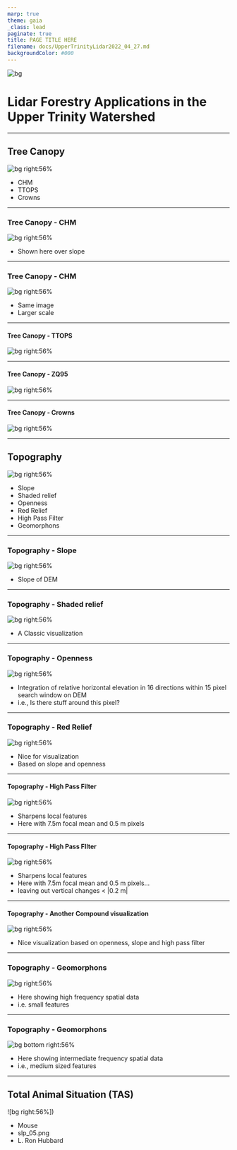 ```yaml
---
marp: true
theme: gaia
_class: lead
paginate: true
title: PAGE TITLE HERE
filename: docs/UpperTrinityLidar2022_04_27.md
backgroundColor: #000
---
```


<!-- _class: invert -->
<!-- _color: #ade396 -->
![bg](img/sale_2.png)


Lidar Forestry Applications in the Upper Trinity Watershed  <!-- fit -->
=====
---
## Tree Canopy
<!-- _color: green -->
![bg right:56%](img/sale_2.png)

- CHM
- TTOPS
- Crowns


---
### Tree Canopy - CHM
<!-- _color: green -->
![bg right:56%](img/CHMonSLP2.png)


- Shown here over slope

---

### Tree Canopy - CHM
<!-- _color: green -->
![bg right:56%](img/CHMonSLP.png)

- Same image
- Larger scale


---
#### Tree Canopy - TTOPS
<!-- _color: green -->
![bg right:56%](img/sale_2.png)


---
#### Tree Canopy - ZQ95
<!-- _color: green -->
![bg right:56%](img/ZQ95.png)


---
#### Tree Canopy - Crowns
<!-- _color: green -->
![bg right:56%](img/sale_2.png)



---
## Topography
<!-- _color: green -->
![bg right:56%](img/sale_2.png)

- Slope
- Shaded relief
- Openness
- Red Relief
- High Pass Filter
- Geomorphons


---
### Topography - Slope
<!-- _color: green -->
![bg right:56%](img/slp_05.png)

- Slope of DEM


---
### Topography - Shaded relief
<!-- _color: green -->
![bg right:56%](img/shd_05.png)

- A Classic visualization

---
### Topography - Openness
<!-- _color: green -->
![bg right:56%](img/openess_15_05.png)

- Integration of relative horizontal elevation in 16 directions within 15 pixel search window on DEM
- i.e., Is there stuff around this pixel?


---
### Topography - Red Relief
<!-- _color: green -->
![bg right:56%](img/HIS_slp_op_RRIM.png)

- Nice for visualization
- Based on slope and openness


---
#### Topography - High Pass Filter
<!-- _color: green -->
![bg right:56%](img/hp_15_05.png)

- Sharpens local features
- Here with 7.5m focal mean and 0.5 m pixels


---
#### Topography - High Pass FIlter
<!-- _color: green -->
![bg right:56%](img/hp_15_05_outliers.png)

- Sharpens local features
- Here with 7.5m focal mean and 0.5 m pixels...
- leaving out vertical changes < |0.2 m|


---
#### Topography - Another Compound visualization
<!-- _color: green -->
![bg right:56%](img/rgb_open_slp_hp.png)

- Nice visualization based on openness, slope and high pass filter


---
### Topography - Geomorphons
<!-- _color: green -->
<!-- _footer: "![](img/legend.png)" -->

<style>
footer {
    height: 330px;
    margin-bottom: 0 px;
    
}
footer img {

    float: center;
    width: 90%;
 }
</style>

![bg right:56%](img/Geomorphon03_0_0__05.png)

- Here showing high frequency spatial data 
- i.e. small features


---
### Topography - Geomorphons
<!-- _color: green -->
<!-- _footer: "![](img/geomorphon.png)" -->

<style>
footer {
    height: 330px;
    margin-bottom: 0 px;

}
footer img {

    float: center;
    width: 70%;
 }
</style>

![bg bottom right:56%](img/geomorphon15_03_01__05.png)

- Here showing intermediate frequency spatial data
- i.e., medium sized features



---
## Total Animal Situation (TAS)
<!-- _color: green -->
![bg right:56%])

- Mouse
- slp_05.png
- L. Ron Hubbard

